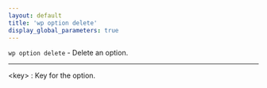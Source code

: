 ```yaml
---
layout: default
title: 'wp option delete'
display_global_parameters: true
---
```


`wp option delete` - Delete an option.

<hr />

&lt;key&gt;
: Key for the option.



